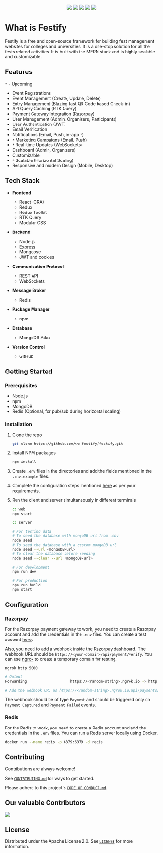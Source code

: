 <div align="center">

<a href="https://github.com/we-festify/festify/issues"><img src="https://img.shields.io/github/issues/we-festify/festify"></a>
<a href="https://github.com/we-festify/festify/pulls"><img src="https://img.shields.io/github/issues-pr/we-festify/festify"></a>
<a href="https://github.com/we-festify/festify/network/members"><img src="https://img.shields.io/github/forks/we-festify/festify"></a>
<a href="https://github.com/we-festify/festify/stargazers"><img src="https://img.shields.io/github/stars/we-festify/festify"></a>
<a href="https://github.com/we-festify/festify/blob/master/LICENSE"><img src="https://img.shields.io/github/license/we-festify/festify"></a>

</div>

# What is Festify

Festify is a free and open-source framework for building fest management websites for colleges and universities. It is a one-stop solution for all the fests related activities. It is built with the MERN stack and is highly scalable and customizable.

## Features

`*` - Upcoming

- Event Registrations
- Event Management (Create, Update, Delete)
- Entry Management (Blazing fast QR Code based Check-in)
- API Query Caching (RTK Query)
- Payment Gateway Integration (Razorpay)
- User Management (Admin, Organizers, Participants)
- User Authentication (JWT)
- Email Verification
- Notifications (Email, Push, in-app `*`)
- `*` Marketing Campaigns (Email, Push)
- `*` Real-time Updates (WebSockets)
- Dashboard (Admin, Organizers)
- Customizable
- `*` Scalable (Horizontal Scaling)
- Responsive and modern Design (Mobile, Desktop)

## Tech Stack

- **Frontend**

  - React (CRA)
  - Redux
  - Redux Toolkit
  - RTK Query
  - Modular CSS

- **Backend**

  - Node.js
  - Express
  - Mongoose
  - JWT and cookies

- **Communication Protocol**

  - REST API
  - WebSockets

- **Message Broker**

  - Redis

- **Package Manager**

  - npm

- **Database**

  - MongoDB Atlas

- **Version Control**
  - GitHub

## Getting Started

### Prerequisites

- Node.js
- npm
- MongoDB
- Redis (Optional, for pub/sub during horizontal scaling)

### Installation

1. Clone the repo

   ```bash
   git clone https://github.com/we-festify/festify.git
   ```

2. Install NPM packages

   ```bash
   npm install
   ```

3. Create `.env` files in the directories and add the fields mentioned in the `.env.example` files.

4. Complete the configuration steps mentioned [here](#configuration) as per your requirements.

5. Run the client and server simultaneously in different terminals

   ```bash
   cd web
   npm start
   ```

   ```bash
   cd server

   # For testing data
   # To seed the database with mongoDB url from .env
   node seed
   # To seed the database with a custom mongoDB url
   node seed --url <mongoDB-url>
   # To clear the database before seeding
   node seed --clear --url <mongoDB-url>

   # For development
   npm run dev

   # For production
   npm run build
   npm start
   ```

## Configuration

### Razorpay

For the Razorpay payment gateway to work, you need to create a Razorpay account and add the credentials in the `.env` files. You can create a test account [here](https://dashboard.razorpay.com/app/dashboard).

Also, you need to add a webhook inside the Razorpay dashboard. The webhook URL should be `https://<your-domain>/api/payment/verify`. You can use [ngrok](https://ngrok.com/) to create a temporary domain for testing.

```bash
ngrok http 5000

# Output
Forwarding                    https://<random-string>.ngrok.io -> http://localhost:5000

# Add the webhook URL as https://<random-string>.ngrok.io/api/payments/verify
```

The webhook should be of type `Payment` and should be triggered only on `Payment Captured` and `Payment Failed` events.

### Redis

For the Redis to work, you need to create a Redis account and add the credentials in the `.env` files. You can run a Redis server locally using Docker.

```bash
docker run --name redis -p 6379:6379 -d redis
```

## Contributing

Contributions are always welcome!

See [`CONTRIBUTING.md`](CONTRIBUTING.md) for ways to get started.

Please adhere to this project's [`CODE_OF_CONDUCT.md`](CODE_OF_CONDUCT.md).

## Our valuable Contributors

<a href="https://github.com/we-festify/festify/graphs/contributors">
  <img src="https://contrib.rocks/image?repo=we-festify/festify" />
</a>

## License

Distributed under the Apache License 2.0. See [`LICENSE`](LICENSE) for more information.

